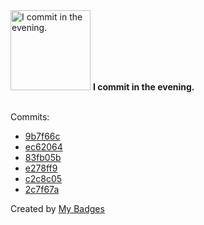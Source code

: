 <img src="https://github.com/my-badges/my-badges/blob/master/src/all-badges/time-of-commit/evening-commits.png?raw=true" alt="I commit in the evening." title="I commit in the evening." width="128">
<strong>I commit in the evening.</strong>
<br><br>

Commits:

- <a href="https://github.com/joshgrib/browser-ext/commit/9b7f66cf8cb4ac2e0f4c1198c6f3233baae921a9">9b7f66c</a>
- <a href="https://github.com/joshgrib/browser-ext/commit/ec620641e2ad6029d65aebdbd8d480931a601afe">ec62064</a>
- <a href="https://github.com/joshgrib/browser-ext/commit/83fb05b4e03d17b40e37462aaacd54788d66e498">83fb05b</a>
- <a href="https://github.com/joshgrib/browser-ext/commit/e278ff9fd49d91375ac40fd536f0fddc8427de13">e278ff9</a>
- <a href="https://github.com/joshgrib/zognorp/commit/c2c8c05de649c4cfcffa1effbd88403a32bc7ec7">c2c8c05</a>
- <a href="https://github.com/joshgrib/zognorp/commit/2c7f67a82e74a18cb0cac5499ca7bcff9de09ee1">2c7f67a</a>


Created by <a href="https://github.com/my-badges/my-badges">My Badges</a>